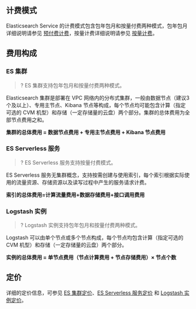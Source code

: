 ## 计费模式
Elasticsearch Service 的计费模式包含包年包月和按量付费两种模式，包年包月详细说明请参见 [预付费计费](https://cloud.tencent.com/document/product/555/9618)，按量计费详细说明请参见 [按量计费](https://cloud.tencent.com/document/product/555/9617)。

## 费用构成
### ES 集群
>? ES 集群支持包年包月和按量付费两种模式。


Elasticsearch 集群是部署在 VPC 网络内的分布式集群，一般由数据节点（建议3个及以上）、专用主节点、Kibana 节点等构成，每个节点均可能包含计算（指定可选的 CVM 机型）和存储（一定存储量的云盘）两个部分。集群的总体费用为全部节点费用之和。

**集群的总体费用 = 数据节点费用 + 专用主节点费用 + Kibana 节点费用**

### ES Serverless 服务
>? ES Serverless 服务支持按量付费模式。

ES Serverless 服务无集群概念，支持按需创建与使用索引，每个索引根据实际使用的流量资源、存储资源以及读写过程中产生的服务请求计费。

**索引的总体费用=计算流量费用+数据存储费用+接口调用费用**

### Logstash 实例
>? Logstash 实例支持包年包月和按量付费两种模式。

Logstash 可以由单个节点或多个节点构成，每个节点均包含计算（指定可选的 CVM 机型）和存储（一定存储量的云盘）两个部分。

**实例的总体费用 = 单节点费用（节点计算费用 + 节点存储费用）× 节点个数**

## 定价
详细的定价信息，可参见 [ES 集群定价](https://cloud.tencent.com/document/product/845/18376)、[ES Serverless 服务定价](https://cloud.tencent.com/document/product/845/95560) 和 [Logstash 实例定价](https://cloud.tencent.com/document/product/845/55170)。
